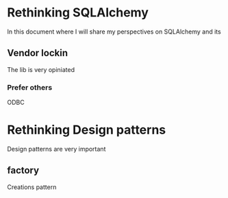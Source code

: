 # Rethinking SQLAlchemy

In this document where I will share my perspectives on SQLAlchemy and its

## Vendor lockin
The lib is very opiniated

### Prefer others

ODBC


# Rethinking Design patterns

Design patterns are very important

## factory
Creations pattern